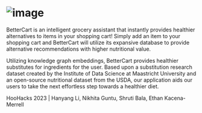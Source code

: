 # ![image](https://user-images.githubusercontent.com/76056263/227760490-636bac87-54ab-4b6a-b5b3-2ce5e7d347e2.png)

BetterCart is an intelligent grocery assistant that instantly provides healthier alternatives to items in your shopping cart! Simply add an item to your shopping cart and BetterCart will utilize its expansive database to provide alternative recommendations with higher nutritional value.

Utilizing knowledge graph embeddings, BetterCart provides healthier substitutes for ingredients for the user. Based upon a substitution research dataset created by the Institute of Data Science at Maastricht University and an open-source nutritional dataset from the USDA, our application aids our users to take the next effortless step towards a healthier diet.

HooHacks 2023 | Hanyang Li, Nikhita Guntu, Shruti Bala, Ethan Kacena-Merrell

